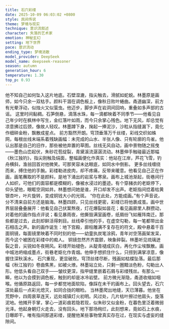 ```yaml
---
title: 石穴彩缕
date: 2025-10-09 06:03:02 +0800
style: 民间传说
theme: 梦境与现实
technique: 意识流叙述
character: 失落的艺术家
emotion: 神秘玄幻
setting: 地下世界
pace: 意识流动
ending_type: 梦境消散
model_provider: DeepSeek
model_name: deepseek-reasoner
season: autumn
generation_hour: 6
temperature: 1.30
top_p: 0.93
---
```


他不知自己如何坠入这片地底。石壁湿漉，指尖触去，滑腻如蛇蜕。林墨原是画师，如今只余一双枯手。颜料干涸在调色板上，像秋日败叶蜷曲。甬道幽深，前方有光晕浮动，似烛火又似萤虫。他迈步，脚步声在岩洞间回响，重叠如多声部的古谣。
这里时间黏稠。石笋倒悬，滴落水珠，每一滴都映着不同季节——他看见自己年少时在枫林中写生，金红落叶如雨，而今只余掌心残色。地下无风，却总觉有凉意拂过后颈，像故人轻叹。林墨蹲下身，掬起一捧泥沙，沙粒从指缝漏下，竟化作细碎金粉，飘散成星点。
前方豁然开朗。穹顶垂落万千丝缕，彩线交织如蛛网，每根丝线末端系着残缺画幅：未完成的山水、半张人像、只有轮廓的鸟雀。他认出那是自己的旧作，那些被他弃置的草图。丝线无风自动，画中景物随之摇曳——墨色山峦起伏，朱砂花苞绽裂，青黛溪流潺潺流动。林墨伸手触碰最近那幅《秋江独钓》，指尖刚触及绢面，整幅画便化作真实：他站在江岸，芦花飞雪，钓舟横斜，渔翁回首对他微笑。可那笑容未达眼底，如同水中倒影。
更多丝线缠绕而来，缚住他的手腕。彩缕勒进皮肉，却不疼痛，反带来暖意。他看见自己正在作画，画笔蘸取的不是颜料，是地下涌出的岩浆与寒泉。画布上城池渐起，街巷间行人如织，可他们的面容都是模糊的，像被水浸过的墨迹。有个穿赭衣的老妪停下，仰头望他，眼眶空洞如井。林墨想问她是谁，开口却发不出声。老妪指间捻着枯黄银杏叶，叶片旋转，变成铜钱大小的光斑。
“你在此处，方能成画。”有个声音说，分不清来自前方还是脑海。林墨四顾，只见丝线更密，彩缕已将他裹成茧。画中世界层层叠叠展开：他看见自己伏案熬夜，灯花爆裂如昙花；看见画廊里人群攒动，对着他的画作指点评说；看见暴雨夜，他撕毁满室画卷，纸屑纷飞如雁阵南迁。那些都是过去，此刻却鲜活得刺目。丝线牵引他的手，在虚空勾勒，每一笔都带出金石相击之声。新的画作诞生：地下宫殿，廊柱雕满不复存在的符文，殿中悬着千百面铜镜，每面镜里映着不同时刻的他——幼童执炭笔涂鸦，青年对空荡画架发呆，而今这个被困在彩缕中的痴人。
铜镜忽然齐齐震颤，映象碎裂。林墨听见琉璃迸裂之音，尖锐如冬夜朔风。彩缕开始褪色，从靛青褪成灰白，再化作尘埃飘散。画中城池坍缩成墨点，街巷老妪化作青烟。他伸手想抓住什么，只捞到满掌凉意，像握住深秋溪水。
石穴重现，更显破败。穹顶丝缕尽断，残画如枯蝶坠落。最后那幅《秋江独钓》卷曲焦黑，如被火燎。林墨站立处，只剩一圈黯淡色粉，勾勒出人形。他低头看自己双手——皱纹更深，指甲缝里嵌着石屑与彩缕残丝。有那么一瞬，他以为会摸到调色板，触到的却是冰冷岩壁。
前方微光渐隐，甬道收缩如咽喉。他循原路返回，每一步都觉地面软陷，像踩在未干的画布上。回头望去，石穴深处最后一点彩光熄灭，如同合拢的眼睑。
当林墨爬出地缝，天已薄暮。他坐在荒野中，四周衰草连天，远处城镇灯火初明。风过处，几片枯叶擦过他肩头，旋落泥地。他摊开手掌，掌心一道彩痕若隐若现，似朱砂又似金粉，在暮色里泛着微弱光泽。他起身朝灯火走去，没有回头。地下那场绚烂，此刻想来，竟如石上水痕，日曝即干。唯有指间那道彩缕，提醒他某些事物曾真实存在过，在现实与虚妄的缝隙间。

